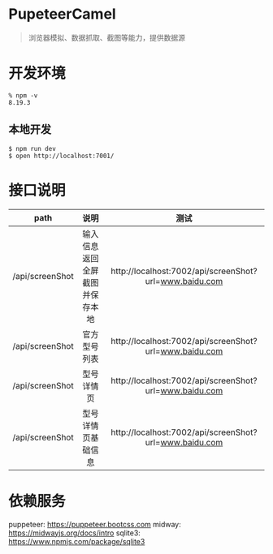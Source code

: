 # PupeteerCamel
> 浏览器模拟、数据抓取、截图等能力，提供数据源
> 
# 开发环境
```
% npm -v
8.19.3
```
## 本地开发
```
$ npm run dev
$ open http://localhost:7001/
```

# 接口说明
|      path       |              说明              |                          测试                          |
| :-------------: | :----------------------------: | :----------------------------------------------------: |
| /api/screenShot | 输入信息返回全屏截图并保存本地 | http://localhost:7002/api/screenShot?url=www.baidu.com |
| /api/screenShot | 官方型号列表 | http://localhost:7002/api/screenShot?url=www.baidu.com |
| /api/screenShot | 型号详情页 | http://localhost:7002/api/screenShot?url=www.baidu.com |
| /api/screenShot | 型号详情页基础信息 | http://localhost:7002/api/screenShot?url=www.baidu.com |

# 依赖服务
puppeteer: https://puppeteer.bootcss.com
midway: https://midwayjs.org/docs/intro
sqlite3: https://www.npmjs.com/package/sqlite3